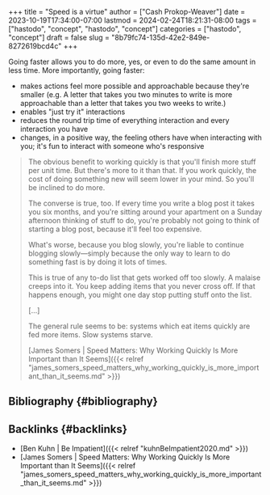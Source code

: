 +++
title = "Speed is a virtue"
author = ["Cash Prokop-Weaver"]
date = 2023-10-19T17:34:00-07:00
lastmod = 2024-02-24T18:21:31-08:00
tags = ["hastodo", "concept", "hastodo", "concept"]
categories = ["hastodo", "concept"]
draft = false
slug = "8b79fc74-135d-42e2-849e-8272619bcd4c"
+++

Going faster allows you to do more, yes, or even to do the same amount in less time. More importantly, going faster:

-   makes actions feel more possible and approachable because they're smaller (e.g. A letter that takes you two minutes to write is more approachable than a letter that takes you two weeks to write.)
-   enables "just try it" interactions
-   reduces the round trip time of everything interaction and every interaction you have
-   changes, in a positive way, the feeling others have when interacting with you; it's fun to interact with someone who's responsive

> The obvious benefit to working quickly is that you'll finish more stuff per unit time. But there's more to it than that. If you work quickly, the cost of doing something new will seem lower in your mind. So you'll be inclined to do more.
>
> The converse is true, too. If every time you write a blog post it takes you six months, and you're sitting around your apartment on a Sunday afternoon thinking of stuff to do, you're probably not going to think of starting a blog post, because it'll feel too expensive.
>
> What's worse, because you blog slowly, you're liable to continue blogging slowly—simply because the only way to learn to do something fast is by doing it lots of times.
>
> This is true of any to-do list that gets worked off too slowly. A malaise creeps into it. You keep adding items that you never cross off. If that happens enough, you might one day stop putting stuff onto the list.
>
> [...]
>
> The general rule seems to be: systems which eat items quickly are fed more items. Slow systems starve.
>
> [James Somers | Speed Matters: Why Working Quickly Is More Important than It Seems]({{< relref "james_somers_speed_matters_why_working_quickly_is_more_important_than_it_seems.md" >}})


## Bibliography {#bibliography}

<style>.csl-entry{text-indent: -1.5em; margin-left: 1.5em;}</style><div class="csl-bib-body">
</div>


## Backlinks {#backlinks}

-   [Ben Kuhn | Be Impatient]({{< relref "kuhnBeImpatient2020.md" >}})
-   [James Somers | Speed Matters: Why Working Quickly Is More Important than It Seems]({{< relref "james_somers_speed_matters_why_working_quickly_is_more_important_than_it_seems.md" >}})
